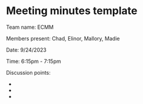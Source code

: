 # Meeting minutes template

Team name: ECMM

Members present: Chad, Elinor, Mallory, Madie

Date: 9/24/2023

Time: 6:15pm - 7:15pm

Discussion points: 

*
*
*
